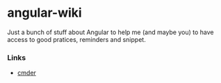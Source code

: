 # angular-wiki

 Just a bunch of stuff about Angular to help me (and maybe you) to have access to good pratices, reminders and snippet.

### Links

- [cmder](cmder/install.md)
